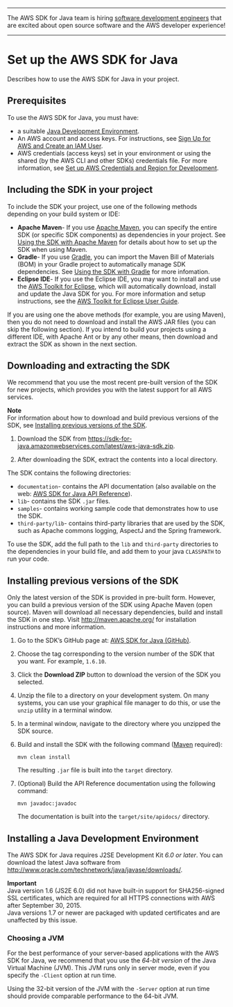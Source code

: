 --------

The AWS SDK for Java team is hiring [software development engineers](https://github.com/aws/aws-sdk-java-v2/issues/3156) that are excited about open source software and the AWS developer experience\!

--------

# Set up the AWS SDK for Java<a name="setup-install"></a>

Describes how to use the AWS SDK for Java in your project\.

## Prerequisites<a name="prerequisitesinstall"></a>

To use the AWS SDK for Java, you must have:
+ a suitable [Java Development Environment](#java-dg-java-env)\.
+ An AWS account and access keys\. For instructions, see [Sign Up for AWS and Create an IAM User](signup-create-iam-user.md)\.
+  AWS credentials \(access keys\) set in your environment or using the shared \(by the AWS CLI and other SDKs\) credentials file\. For more information, see [Set up AWS Credentials and Region for Development](setup-credentials.md)\.

## Including the SDK in your project<a name="include-sdk"></a>

To include the SDK your project, use one of the following methods depending on your build system or IDE:
+  **Apache Maven**\- If you use [Apache Maven](https://maven.apache.org/), you can specify the entire SDK \(or specific SDK components\) as dependencies in your project\. See [Using the SDK with Apache Maven](setup-project-maven.md) for details about how to set up the SDK when using Maven\.
+  **Gradle**\- If you use [Gradle](https://gradle.com/), you can import the Maven Bill of Materials \(BOM\) in your Gradle project to automatically manage SDK dependencies\. See [Using the SDK with Gradle](setup-project-gradle.md) for more infomation\.
+  **Eclipse IDE**\- If you use the Eclipse IDE, you may want to install and use the [AWS Toolkit for Eclipse](http://aws.amazon.com/eclipse/), which will automatically download, install and update the Java SDK for you\. For more information and setup instructions, see the [AWS Toolkit for Eclipse User Guide](https://docs.aws.amazon.com/toolkit-for-eclipse/v1/user-guide/)\.

If you are using one the above methods \(for example, you are using Maven\), then you do not need to download and install the AWS JAR files \(you can skip the following section\)\. If you intend to build your projects using a different IDE, with Apache Ant or by any other means, then download and extract the SDK as shown in the next section\.

## Downloading and extracting the SDK<a name="download-and-extract-sdk"></a>

We recommend that you use the most recent pre\-built version of the SDK for new projects, which provides you with the latest support for all AWS services\.

**Note**  
For information about how to download and build previous versions of the SDK, see [Installing previous versions of the SDK](#install-prev-sdk)\.

1. Download the SDK from [https://sdk\-for\-java\.amazonwebservices\.com/latest/aws\-java\-sdk\.zip](https://sdk-for-java.amazonwebservices.com/latest/aws-java-sdk.zip)\.

1. After downloading the SDK, extract the contents into a local directory\.

The SDK contains the following directories:
+  `documentation`\- contains the API documentation \(also available on the web: [AWS SDK for Java API Reference](https://docs.aws.amazon.com/AWSJavaSDK/latest/javadoc/)\)\.
+  `lib`\- contains the SDK `.jar` files\.
+  `samples`\- contains working sample code that demonstrates how to use the SDK\.
+  `third-party/lib`\- contains third\-party libraries that are used by the SDK, such as Apache commons logging, AspectJ and the Spring framework\.

To use the SDK, add the full path to the `lib` and `third-party` directories to the dependencies in your build file, and add them to your java `CLASSPATH` to run your code\.

## Installing previous versions of the SDK<a name="install-prev-sdk"></a>

Only the latest version of the SDK is provided in pre\-built form\. However, you can build a previous version of the SDK using Apache Maven \(open source\)\. Maven will download all necessary dependencies, build and install the SDK in one step\. Visit [http://maven\.apache\.org/](http://maven.apache.org/) for installation instructions and more information\.

1. Go to the SDK’s GitHub page at: [AWS SDK for Java \(GitHub\)](https://github.com/aws/aws-sdk-java)\.

1. Choose the tag corresponding to the version number of the SDK that you want\. For example, `1.6.10`\.

1. Click the **Download ZIP** button to download the version of the SDK you selected\.

1. Unzip the file to a directory on your development system\. On many systems, you can use your graphical file manager to do this, or use the `unzip` utility in a terminal window\.

1. In a terminal window, navigate to the directory where you unzipped the SDK source\.

1. Build and install the SDK with the following command \([Maven](https://maven.apache.org/) required\):

   ```
   mvn clean install
   ```

   The resulting `.jar` file is built into the `target` directory\.

1. \(Optional\) Build the API Reference documentation using the following command:

   ```
   mvn javadoc:javadoc
   ```

   The documentation is built into the `target/site/apidocs/` directory\.

## Installing a Java Development Environment<a name="java-dg-java-env"></a>

The AWS SDK for Java requires J2SE Development Kit *6\.0 or later*\. You can download the latest Java software from [http://www\.oracle\.com/technetwork/java/javase/downloads/](http://www.oracle.com/technetwork/java/javase/downloads/)\.

**Important**  
Java version 1\.6 \(JS2E 6\.0\) did not have built\-in support for SHA256\-signed SSL certificates, which are required for all HTTPS connections with AWS after September 30, 2015\.  
Java versions 1\.7 or newer are packaged with updated certificates and are unaffected by this issue\.

### Choosing a JVM<a name="choosing-a-jvm"></a>

For the best performance of your server\-based applications with the AWS SDK for Java, we recommend that you use the *64\-bit version* of the Java Virtual Machine \(JVM\)\. This JVM runs only in server mode, even if you specify the `-Client` option at run time\.

Using the 32\-bit version of the JVM with the `-Server` option at run time should provide comparable performance to the 64\-bit JVM\.